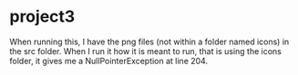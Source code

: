# project3
When running this, I have the png files (not within a folder named icons) in the src folder. When I run it how it is meant to run, that is using the icons folder, it gives me a NullPointerException at line 204.

